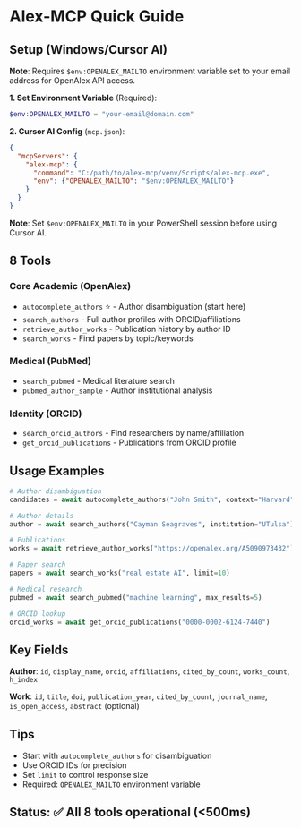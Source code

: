 # Alex-MCP Quick Guide

## Setup (Windows/Cursor AI)
**Note**: Requires `$env:OPENALEX_MAILTO` environment variable set to your email address for OpenAlex API access.

**1. Set Environment Variable** (Required):
```powershell
$env:OPENALEX_MAILTO = "your-email@domain.com"
```

**2. Cursor AI Config** (`mcp.json`):
```json
{
  "mcpServers": {
    "alex-mcp": {
      "command": "C:/path/to/alex-mcp/venv/Scripts/alex-mcp.exe",
      "env": {"OPENALEX_MAILTO": "$env:OPENALEX_MAILTO"}
    }
  }
}
```

**Note**: Set `$env:OPENALEX_MAILTO` in your PowerShell session before using Cursor AI.

## 8 Tools

### Core Academic (OpenAlex)
- `autocomplete_authors` ⭐ - Author disambiguation (start here)
- `search_authors` - Full author profiles with ORCID/affiliations
- `retrieve_author_works` - Publication history by author ID
- `search_works` - Find papers by topic/keywords

### Medical (PubMed)
- `search_pubmed` - Medical literature search
- `pubmed_author_sample` - Author institutional analysis

### Identity (ORCID)
- `search_orcid_authors` - Find researchers by name/affiliation
- `get_orcid_publications` - Publications from ORCID profile

## Usage Examples

```python
# Author disambiguation
candidates = await autocomplete_authors("John Smith", context="Harvard")

# Author details
author = await search_authors("Cayman Seagraves", institution="UTulsa")

# Publications
works = await retrieve_author_works("https://openalex.org/A5090973432")

# Paper search
papers = await search_works("real estate AI", limit=10)

# Medical research
pubmed = await search_pubmed("machine learning", max_results=5)

# ORCID lookup
orcid_works = await get_orcid_publications("0000-0002-6124-7440")
```

## Key Fields

**Author**: `id`, `display_name`, `orcid`, `affiliations`, `cited_by_count`, `works_count`, `h_index`

**Work**: `id`, `title`, `doi`, `publication_year`, `cited_by_count`, `journal_name`, `is_open_access`, `abstract` (optional)

## Tips
- Start with `autocomplete_authors` for disambiguation
- Use ORCID IDs for precision
- Set `limit` to control response size
- Required: `OPENALEX_MAILTO` environment variable

## Status: ✅ All 8 tools operational (<500ms)
